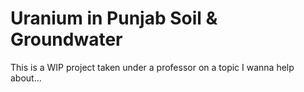 # Uranium in Punjab Soil & Groundwater
This is a WIP project taken under a professor on a topic I wanna help about... 
